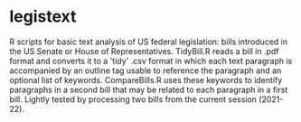 # legistext

R scripts for basic text analysis of US federal legislation: bills introduced in the US Senate or House of Representatives. 
TidyBill.R reads a bill in .pdf format and converts it to a 'tidy' .csv format in which each text paragraph is accompanied 
by an outline tag usable to reference the paragraph and an optional list of keywords. CompareBills.R uses these keywords to 
identify paragraphs in a second bill that may be related to each paragraph in a first bill. Lightly tested by processing two 
bills from the current session (2021-22).
